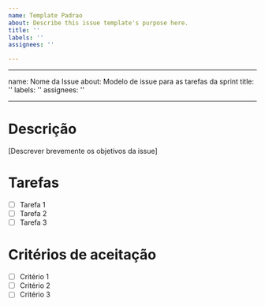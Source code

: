 ```yaml
---
name: Template Padrao
about: Describe this issue template's purpose here.
title: ''
labels: ''
assignees: ''

---
```


---
name: Nome da Issue
about: Modelo de issue para as tarefas da sprint
title: ''
labels: ''
assignees: ''

---

# Descrição
[Descrever brevemente os objetivos da issue]

# Tarefas
- [ ] Tarefa 1
- [ ] Tarefa 2
- [ ] Tarefa 3

# Critérios de aceitação
- [ ] Critério 1
- [ ] Critério 2
- [ ] Critério 3
